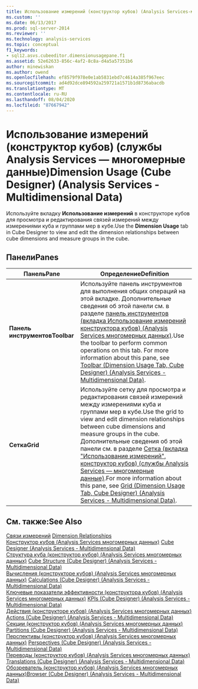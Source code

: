 ```yaml
---
title: Использование измерений (конструктор кубов) (Analysis Services-многомерные данные) | Документация Майкрософт
ms.custom: ''
ms.date: 06/13/2017
ms.prod: sql-server-2014
ms.reviewer: ''
ms.technology: analysis-services
ms.topic: conceptual
f1_keywords:
- sql12.asvs.cubeeditor.dimensionusagepane.f1
ms.assetid: 52e62633-856c-4af2-8c8a-d4a5a57351b6
author: minewiskan
ms.author: owend
ms.openlocfilehash: ef8579f978e0e1ab5831ebd7c4614a385f967eec
ms.sourcegitcommit: ad4d92dce894592a259721a1571b1d8736abacdb
ms.translationtype: MT
ms.contentlocale: ru-RU
ms.lasthandoff: 08/04/2020
ms.locfileid: "87667942"
---
```

# <a name="dimension-usage-cube-designer-analysis-services---multidimensional-data"></a><span data-ttu-id="4fa6f-102">Использование измерений (конструктор кубов) (службы Analysis Services — многомерные данные)</span><span class="sxs-lookup"><span data-stu-id="4fa6f-102">Dimension Usage (Cube Designer) (Analysis Services - Multidimensional Data)</span></span>
  <span data-ttu-id="4fa6f-103">Используйте вкладку **Использование измерений** в конструкторе кубов для просмотра и редактирования связей измерений между измерениями куба и группами мер в кубе.</span><span class="sxs-lookup"><span data-stu-id="4fa6f-103">Use the **Dimension Usage** tab in Cube Designer to view and edit the dimension relationships between cube dimensions and measure groups in the cube.</span></span>  
  
## <a name="panes"></a><span data-ttu-id="4fa6f-104">Панели</span><span class="sxs-lookup"><span data-stu-id="4fa6f-104">Panes</span></span>  
  
|<span data-ttu-id="4fa6f-105">Панель</span><span class="sxs-lookup"><span data-stu-id="4fa6f-105">Pane</span></span>|<span data-ttu-id="4fa6f-106">Определение</span><span class="sxs-lookup"><span data-stu-id="4fa6f-106">Definition</span></span>|  
|----------|----------------|  
|<span data-ttu-id="4fa6f-107">**Панель инструментов**</span><span class="sxs-lookup"><span data-stu-id="4fa6f-107">**Toolbar**</span></span>|<span data-ttu-id="4fa6f-108">Используйте панель инструментов для выполнения общих операций на этой вкладке. Дополнительные сведения об этой панели см. в разделе [панель инструментов &#40;вкладка Использование измерений конструктора кубов&#41; &#40;Analysis Services многомерных данных&#41;](toolbar-dimension-usage-cube-designer-analysis-services-multidimensional-data.md).</span><span class="sxs-lookup"><span data-stu-id="4fa6f-108">Use the toolbar to perform common operations on this tab. For more information about this pane, see [Toolbar &#40;Dimension Usage Tab, Cube Designer&#41; &#40;Analysis Services - Multidimensional Data&#41;](toolbar-dimension-usage-cube-designer-analysis-services-multidimensional-data.md).</span></span>|  
|<span data-ttu-id="4fa6f-109">**Сетка**</span><span class="sxs-lookup"><span data-stu-id="4fa6f-109">**Grid**</span></span>|<span data-ttu-id="4fa6f-110">Используйте сетку для просмотра и редактирования связей измерений между измерениями куба и группами мер в кубе.</span><span class="sxs-lookup"><span data-stu-id="4fa6f-110">Use the grid to view and edit dimension relationships between cube dimensions and measure groups in the cube.</span></span> <span data-ttu-id="4fa6f-111">Дополнительные сведения об этой панели см. в разделе [Сетка (вкладка "Использование измерений", конструктор кубов) (службы Analysis Services — многомерные данные)](grid-dimension-usage-tab-cube-designer-analysis-services-multidimensional-data.md).</span><span class="sxs-lookup"><span data-stu-id="4fa6f-111">For more information about this pane, see [Grid &#40;Dimension Usage Tab, Cube Designer&#41; &#40;Analysis Services - Multidimensional Data&#41;](grid-dimension-usage-tab-cube-designer-analysis-services-multidimensional-data.md).</span></span>|  
  
## <a name="see-also"></a><span data-ttu-id="4fa6f-112">См. также:</span><span class="sxs-lookup"><span data-stu-id="4fa6f-112">See Also</span></span>  
 <span data-ttu-id="4fa6f-113">[Связи измерений](multidimensional-models-olap-logical-cube-objects/dimension-relationships.md) </span><span class="sxs-lookup"><span data-stu-id="4fa6f-113">[Dimension Relationships](multidimensional-models-olap-logical-cube-objects/dimension-relationships.md) </span></span>  
 <span data-ttu-id="4fa6f-114">[Конструктор кубов &#40;Analysis Services многомерных данных&#41;](cube-designer-analysis-services-multidimensional-data.md) </span><span class="sxs-lookup"><span data-stu-id="4fa6f-114">[Cube Designer &#40;Analysis Services - Multidimensional Data&#41;](cube-designer-analysis-services-multidimensional-data.md) </span></span>  
 <span data-ttu-id="4fa6f-115">[Структура куба &#40;конструктор кубов&#41; &#40;Analysis Services многомерных данных&#41;](cube-structure-cube-designer-analysis-services-multidimensional-data.md) </span><span class="sxs-lookup"><span data-stu-id="4fa6f-115">[Cube Structure &#40;Cube Designer&#41; &#40;Analysis Services - Multidimensional Data&#41;](cube-structure-cube-designer-analysis-services-multidimensional-data.md) </span></span>  
 <span data-ttu-id="4fa6f-116">[Вычисления &#40;конструкторе кубов&#41; &#40;Analysis Services многомерных данных&#41;](calculations-cube-designer-analysis-services-multidimensional-data.md) </span><span class="sxs-lookup"><span data-stu-id="4fa6f-116">[Calculations &#40;Cube Designer&#41; &#40;Analysis Services - Multidimensional Data&#41;](calculations-cube-designer-analysis-services-multidimensional-data.md) </span></span>  
 <span data-ttu-id="4fa6f-117">[Ключевые показатели эффективности &#40;конструктора кубов&#41; &#40;Analysis Services многомерных данных&#41;](kpis-cube-designer-analysis-services-multidimensional-data.md) </span><span class="sxs-lookup"><span data-stu-id="4fa6f-117">[KPIs &#40;Cube Designer&#41; &#40;Analysis Services - Multidimensional Data&#41;](kpis-cube-designer-analysis-services-multidimensional-data.md) </span></span>  
 <span data-ttu-id="4fa6f-118">[Действия &#40;конструкторе кубов&#41; &#40;Analysis Services многомерных данных&#41;](actions-cube-designer-analysis-services-multidimensional-data.md) </span><span class="sxs-lookup"><span data-stu-id="4fa6f-118">[Actions &#40;Cube Designer&#41; &#40;Analysis Services - Multidimensional Data&#41;](actions-cube-designer-analysis-services-multidimensional-data.md) </span></span>  
 <span data-ttu-id="4fa6f-119">[Секции &#40;конструктор кубов&#41; &#40;Analysis Services многомерных данных&#41;](partitions-cube-designer-analysis-services-multidimensional-data.md) </span><span class="sxs-lookup"><span data-stu-id="4fa6f-119">[Partitions &#40;Cube Designer&#41; &#40;Analysis Services - Multidimensional Data&#41;](partitions-cube-designer-analysis-services-multidimensional-data.md) </span></span>  
 <span data-ttu-id="4fa6f-120">[Перспективы &#40;конструктор кубов&#41; &#40;Analysis Services многомерных данных&#41;](perspectives-cube-designer-analysis-services-multidimensional-data.md) </span><span class="sxs-lookup"><span data-stu-id="4fa6f-120">[Perspectives &#40;Cube Designer&#41; &#40;Analysis Services - Multidimensional Data&#41;](perspectives-cube-designer-analysis-services-multidimensional-data.md) </span></span>  
 <span data-ttu-id="4fa6f-121">[Переводы &#40;конструктор кубов&#41; &#40;Analysis Services многомерных данных&#41;](translations-cube-designer-analysis-services-multidimensional-data.md) </span><span class="sxs-lookup"><span data-stu-id="4fa6f-121">[Translations &#40;Cube Designer&#41; &#40;Analysis Services - Multidimensional Data&#41;](translations-cube-designer-analysis-services-multidimensional-data.md) </span></span>  
 [<span data-ttu-id="4fa6f-122">Обозреватель &#40;конструктор кубов&#41; &#40;Analysis Services многомерных данных&#41;</span><span class="sxs-lookup"><span data-stu-id="4fa6f-122">Browser &#40;Cube Designer&#41; &#40;Analysis Services - Multidimensional Data&#41;</span></span>](browser-cube-designer-analysis-services-multidimensional-data.md)  
  
  

